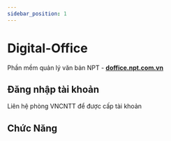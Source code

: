 ```yaml
---
sidebar_position: 1
---
```


# Digital-Office

Phần mềm quản lý văn bản NPT - **[doffice.npt.com.vn](https://doffice.npt.com.vn/)**

## Đăng nhập tài khoản

Liên hệ phòng VNCNTT để được cấp tài khoản

## Chức Năng
